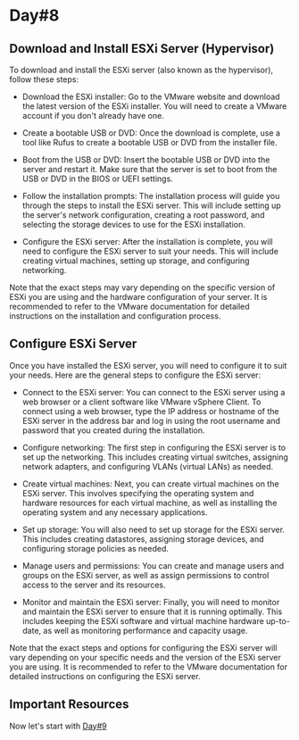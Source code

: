 # Day#8

## Download and Install ESXi Server (Hypervisor)

To download and install the ESXi server (also known as the hypervisor), follow these steps:

+ Download the ESXi installer: Go to the VMware website and download the latest version of the ESXi installer. You will need to create a VMware account if you don't already have one.

+ Create a bootable USB or DVD: Once the download is complete, use a tool like Rufus to create a bootable USB or DVD from the installer file.

+ Boot from the USB or DVD: Insert the bootable USB or DVD into the server and restart it. Make sure that the server is set to boot from the USB or DVD in the BIOS or UEFI settings.

+ Follow the installation prompts: The installation process will guide you through the steps to install the ESXi server. This will include setting up the server's network configuration, creating a root password, and selecting the storage devices to use for the ESXi installation.

+ Configure the ESXi server: After the installation is complete, you will need to configure the ESXi server to suit your needs. This will include creating virtual machines, setting up storage, and configuring networking.

Note that the exact steps may vary depending on the specific version of ESXi you are using and the hardware configuration of your server. It is recommended to refer to the VMware documentation for detailed instructions on the installation and configuration process.

## Configure ESXi Server

Once you have installed the ESXi server, you will need to configure it to suit your needs. Here are the general steps to configure the ESXi server:

+ Connect to the ESXi server: You can connect to the ESXi server using a web browser or a client software like VMware vSphere Client. To connect using a web browser, type the IP address or hostname of the ESXi server in the address bar and log in using the root username and password that you created during the installation.

+ Configure networking: The first step in configuring the ESXi server is to set up the networking. This includes creating virtual switches, assigning network adapters, and configuring VLANs (virtual LANs) as needed.

+ Create virtual machines: Next, you can create virtual machines on the ESXi server. This involves specifying the operating system and hardware resources for each virtual machine, as well as installing the operating system and any necessary applications.

+ Set up storage: You will also need to set up storage for the ESXi server. This includes creating datastores, assigning storage devices, and configuring storage policies as needed.

+ Manage users and permissions: You can create and manage users and groups on the ESXi server, as well as assign permissions to control access to the server and its resources.

+ Monitor and maintain the ESXi server: Finally, you will need to monitor and maintain the ESXi server to ensure that it is running optimally. This includes keeping the ESXi software and virtual machine hardware up-to-date, as well as monitoring performance and capacity usage.

Note that the exact steps and options for configuring the ESXi server will vary depending on your specific needs and the version of the ESXi server you are using. It is recommended to refer to the VMware documentation for detailed instructions on configuring the ESXi server.

## Important Resources

Now let's start with [Day#9](https://github.com/BxtGeek/30daysofVMware/blob/main/Days/Day%4009.md)
